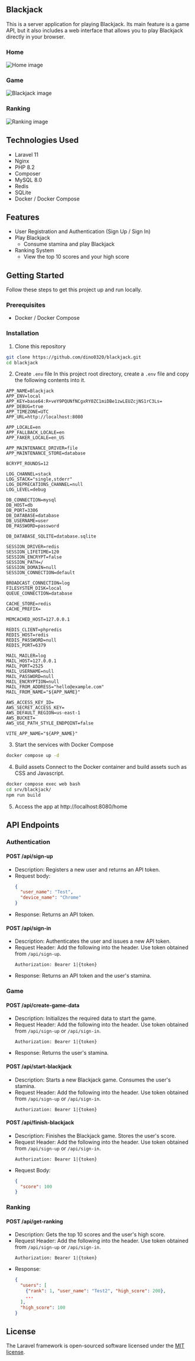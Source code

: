## Blackjack
This is a server application for playing Blackjack. Its main feature is a game API, but it also includes a web interface that allows you to play Blackjack directly in your browser.

### Home
![Home image](images_for_readme/home.png)

### Game
![Blackjack image](images_for_readme/blackjack.png)

### Ranking
![Ranking image](images_for_readme/ranking.png)

## Technologies Used
- Laravel 11
- Nginx
- PHP 8.2
- Composer
- MySQL 8.0
- Redis
- SQLite
- Docker / Docker Compose

## Features
- User Registration and Authentication (Sign Up / Sign In)
- Play Blackjack
  - Consume stamina and play Blackjack
- Ranking System
  - View the top 10 scores and your high score

## Getting Started
Follow these steps to get this project up and run locally.

### Prerequisites
- Docker / Docker Compose

### Installation
1. Clone this repository

  ```bash
  git clone https://github.com/dino0320/blackjack.git
  cd blackjack
  ```

2. Create `.env` file
In this project root directory, create a `.env` file and copy the following contents into it.

  ```env
  APP_NAME=Blackjack
  APP_ENV=local
  APP_KEY=base64:R+veY9PQUNfNCgxRY0ZC1miDBe1zwLEUZcjNS1rC3Ls=
  APP_DEBUG=true
  APP_TIMEZONE=UTC
  APP_URL=http://localhost:8080

  APP_LOCALE=en
  APP_FALLBACK_LOCALE=en
  APP_FAKER_LOCALE=en_US

  APP_MAINTENANCE_DRIVER=file
  APP_MAINTENANCE_STORE=database

  BCRYPT_ROUNDS=12

  LOG_CHANNEL=stack
  LOG_STACK="single,stderr"
  LOG_DEPRECATIONS_CHANNEL=null
  LOG_LEVEL=debug

  DB_CONNECTION=mysql
  DB_HOST=db
  DB_PORT=3306
  DB_DATABASE=database
  DB_USERNAME=user
  DB_PASSWORD=password

  DB_DATABASE_SQLITE=database.sqlite

  SESSION_DRIVER=redis
  SESSION_LIFETIME=120
  SESSION_ENCRYPT=false
  SESSION_PATH=/
  SESSION_DOMAIN=null
  SESSION_CONNECTION=default

  BROADCAST_CONNECTION=log
  FILESYSTEM_DISK=local
  QUEUE_CONNECTION=database

  CACHE_STORE=redis
  CACHE_PREFIX=

  MEMCACHED_HOST=127.0.0.1

  REDIS_CLIENT=phpredis
  REDIS_HOST=redis
  REDIS_PASSWORD=null
  REDIS_PORT=6379

  MAIL_MAILER=log
  MAIL_HOST=127.0.0.1
  MAIL_PORT=2525
  MAIL_USERNAME=null
  MAIL_PASSWORD=null
  MAIL_ENCRYPTION=null
  MAIL_FROM_ADDRESS="hello@example.com"
  MAIL_FROM_NAME="${APP_NAME}"

  AWS_ACCESS_KEY_ID=
  AWS_SECRET_ACCESS_KEY=
  AWS_DEFAULT_REGION=us-east-1
  AWS_BUCKET=
  AWS_USE_PATH_STYLE_ENDPOINT=false

  VITE_APP_NAME="${APP_NAME}"

  ```

3. Start the services with Docker Compose

  ```bash
  docker compose up -d
  ```

4. Build assets
Connect to the Docker container and build assets such as CSS and Javascript.

  ```bash
  docker compose exec web bash
  cd srv/blackjack/
  npm run build
  ```

5. Access the app at http://localhost:8080/home

## API Endpoints

### Authentication

#### POST /api/sign-up
- Description: Registers a new user and returns an API token.
- Request body:
  ```json
  {
    "user_name": "Test",
    "device_name": "Chrome"
  }
  ```
- Response: Returns an API token.

#### POST /api/sign-in
- Description: Authenticates the user and issues a new API token.
- Request Header: Add the following into the header. Use token obtained from `/api/sign-up`.
  ```http
  Authorization: Bearer 1|{token}
  ```
- Response: Returns an API token and the user's stamina.

### Game

#### POST /api/create-game-data
- Description: Initializes the required data to start the game.
- Request Header: Add the following into the header. Use token obtained from `/api/sign-up` or `/api/sign-in`.
  ```http
  Authorization: Bearer 1|{token}
  ```
- Response: Returns the user's stamina.

#### POST /api/start-blackjack
- Description: Starts a new Blackjack game. Consumes the user's stamina.
- Request Header: Add the following into the header. Use token obtained from `/api/sign-up` or `/api/sign-in`.
  ```http
  Authorization: Bearer 1|{token}
  ```

#### POST /api/finish-blackjack
- Description: Finishes the Blackjack game. Stores the user's score.
- Request Header: Add the following into the header. Use token obtained from `/api/sign-up` or `/api/sign-in`.
  ```http
  Authorization: Bearer 1|{token}
  ```
- Request Body:
  ```json
  {
    "score": 100
  }
  ```

### Ranking

#### POST /api/get-ranking
- Description: Gets the top 10 scores and the user's high score.
- Request Header: Add the following into the header. Use token obtained from `/api/sign-up` or `/api/sign-in`.
  ```http
  Authorization: Bearer 1|{token}
  ```
- Response:
  ```json
  {
    "users": [
      {"rank": 1, "user_name": "Test2", "high_score": 200},
      ...
    ],
    "high_score": 100
  }
  ```

## License

The Laravel framework is open-sourced software licensed under the [MIT license](https://opensource.org/licenses/MIT).
